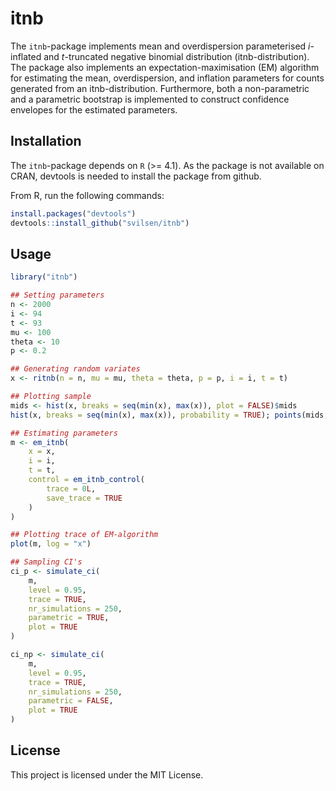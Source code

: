 # itnb
The `itnb`-package implements mean and overdispersion parameterised $i$-inflated and $t$-truncated negative binomial distribution (itnb-distribution). The package also implements an expectation-maximisation (EM) algorithm for estimating the mean, overdispersion, and inflation parameters for counts generated from an itnb-distribution. Furthermore, both a non-parametric and a parametric bootstrap is implemented to construct confidence envelopes for the estimated parameters.

## Installation

The `itnb`-package depends on `R` (>= 4.1). As the package is not available on CRAN, devtools is needed to install the package from github. 

From R, run the following commands:  

```r
install.packages("devtools")
devtools::install_github("svilsen/itnb")
```

## Usage

```r
library("itnb")

## Setting parameters
n <- 2000
i <- 94
t <- 93
mu <- 100
theta <- 10
p <- 0.2

## Generating random variates
x <- ritnb(n = n, mu = mu, theta = theta, p = p, i = i, t = t)

## Plotting sample
mids <- hist(x, breaks = seq(min(x), max(x)), plot = FALSE)$mids
hist(x, breaks = seq(min(x), max(x)), probability = TRUE); points(mids, ditnb(mids, mu, theta, p, i, t), type = "l", lwd = 2, col = "dodgerblue2")

## Estimating parameters
m <- em_itnb(
    x = x, 
    i = i, 
    t = t, 
    control = em_itnb_control(
        trace = 0L, 
        save_trace = TRUE
    )
)

## Plotting trace of EM-algorithm 
plot(m, log = "x")

## Sampling CI's
ci_p <- simulate_ci(
    m, 
    level = 0.95, 
    trace = TRUE, 
    nr_simulations = 250, 
    parametric = TRUE,
    plot = TRUE
)

ci_np <- simulate_ci(
    m, 
    level = 0.95, 
    trace = TRUE, 
    nr_simulations = 250, 
    parametric = FALSE,
    plot = TRUE
)
```

## License

This project is licensed under the MIT License.
